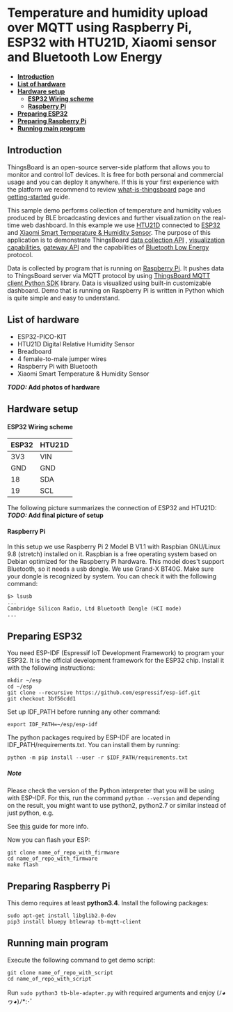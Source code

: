 # Temperature and humidity upload over MQTT using Raspberry Pi, ESP32 with HTU21D, Xiaomi sensor and Bluetooth Low Energy

* [**Introduction**](#introduction)
* [**List of hardware**](#list-of-hardware)
* [**Hardware setup**](#hardware-setup)
	* [**ESP32 Wiring scheme**](#esp32-wiring-scheme)
	* [**Raspberry Pi**](#raspberry-pi)
* [**Preparing ESP32**](#preparing-esp32)
* [**Preparing Raspberry Pi**](#preparing-raspberry-pi)
* [**Running main program**](#running-main-program)

## Introduction
ThingsBoard is an open-source server-side platform that allows you to monitor and control IoT devices. It is free for both personal and commercial usage and you can deploy it anywhere. If this is your first experience with the platform we recommend to review [what-is-thingsboard](https://thingsboard.io/docs/getting-started-guides/what-is-thingsboard/) page and [getting-started](https://thingsboard.io/docs/getting-started-guides/helloworld/) guide.

This sample demo performs collection of temperature and humidity values produced by BLE broadcasting devices and further visualization on the real-time web dashboard. In this example we use [HTU21D]([https://www.sparkfun.com/products/13763]) connected to [ESP32](https://espressif.com/en/products/hardware/esp32/overview) and  [Xiaomi Smart Temperature & Humidity Sensor]([https://www.amazon.com/Xiaomi-Bluetooth-Temperature-Sensitive-Thermometer/dp/B07B9SJJZJ). The purpose of this application is to demonstrate ThingsBoard  [data collection API](https://thingsboard.io/docs/user-guide/telemetry/) , [visualization capabilities](https://thingsboard.io/docs/user-guide/visualization/), [gateway API](https://thingsboard.io/docs/iot-gateway/what-is-iot-gateway/) and the capabilities of [Bluetooth Low Energy](https://en.wikipedia.org/wiki/Bluetooth_Low_Energy) protocol.

Data is collected by program that is running on [Raspberry Pi](https://en.wikipedia.org/wiki/Raspberry_Pi). It pushes data to ThingsBoard server via MQTT protocol by using  [ThingsBoard MQTT client Python SDK](https://github.com/thingsboard/thingsboard-python-client-sdk) library. Data is visualized using built-in customizable dashboard. Demo that is running on Raspberry Pi is written in Python which is quite simple and easy to understand.

## List of hardware
* ESP32-PICO-KIT 
* HTU21D Digital Relative Humidity Sensor
* Breadboard
* 4 female-to-male jumper wires
* Raspberry Pi with Bluetooth
* Xiaomi Smart Temperature & Humidity Sensor

**_TODO:_ Add photos of hardware**


## Hardware setup
#### ESP32 Wiring scheme
| ESP32 | HTU21D |
| ----- | ------ |
| 3V3   | VIN    |
| GND   | GND    |
| 18    | SDA    |
| 19    | SCL    |

The following picture summarizes the connection of ESP32 and HTU21D:
**_TODO:_ Add final picture of setup**

#### Raspberry Pi
In this setup we use Raspberry Pi 2 Model B V1.1 with Raspbian GNU/Linux 9.8 (stretch) installed on it. Raspbian is a free operating system based on Debian optimized for the Raspberry Pi hardware. This model does't support Bluetooth, so it needs a usb dongle. We use Grand-X BT40G.
Make sure your dongle is recognized by system. You can check it with the following command:
```
$> lsusb
...
Cambridge Silicon Radio, Ltd Bluetooth Dongle (HCI mode)
...

```

## Preparing ESP32
You need ESP-IDF (Espressif IoT Development Framework) to program your ESP32.
It is the official development framework for the ESP32 chip.
Install it with the following instructions:
```
mkdir ~/esp
cd ~/esp
git clone --recursive https://github.com/espressif/esp-idf.git
git checkout 3bf56cdd1
```
Set up IDF_PATH before running any other command:
```
export IDF_PATH=~/esp/esp-idf
```
The python packages required by ESP-IDF are located in IDF_PATH/requirements.txt. You can install them by running:
```
python -m pip install --user -r $IDF_PATH/requirements.txt
```
##### Note
Please check the version of the Python interpreter that you will be using with ESP-IDF. For this, run the command `python --version` and depending on the result, you might want to use python2, python2.7 or similar instead of just python, e.g.

See [this](https://docs.espressif.com/projects/esp-idf/en/latest/get-started/index.html) guide for more info.

Now you can flash your ESP:
```
git clone name_of_repo_with_firmware
cd name_of_repo_with_firmware
make flash
```


## Preparing Raspberry Pi
This demo requires at least **python3.4**. Install the following packages:
```
sudo apt-get install libglib2.0-dev
pip3 install bluepy btlewrap tb-mqtt-client
```

## Running main program
Execute the following command to get demo script:
```
git clone name_of_repo_with_script
cd name_of_repo_with_script
```

Run `sudo python3 tb-ble-adapter.py` with required arguments and enjoy (ﾉ◕ヮ◕)ﾉ*:･ﾟ

